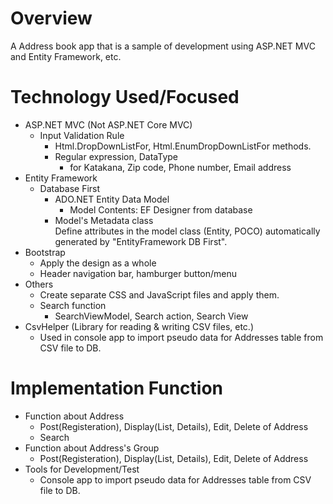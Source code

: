 # Overview
A Address book app that is a sample of development using ASP.NET MVC and Entity Framework, etc.

# Technology Used/Focused
- ASP.NET MVC (Not ASP.NET Core MVC)
  - Input Validation Rule
    - Html.DropDownListFor, Html.EnumDropDownListFor methods.
    - Regular expression, DataType
      - for Katakana, Zip code, Phone number, Email address
- Entity Framework
  - Database First
    - ADO.NET Entity Data Model
      - Model Contents: EF Designer from database
    - Model's Metadata class  
      Define attributes in the model class (Entity, POCO) automatically generated by "EntityFramework DB First".
- Bootstrap
  - Apply the design as a whole
  - Header navigation bar, hamburger button/menu
- Others
  - Create separate CSS and JavaScript files and apply them.
  - Search function
    - SearchViewModel, Search action, Search View
- CsvHelper (Library for reading & writing CSV files, etc.)
  - Used in console app to import pseudo data for Addresses table from CSV file to DB.

# Implementation Function
- Function about Address
  - Post(Registeration), Display(List, Details), Edit, Delete of Address
  - Search
- Function about Address's Group
  - Post(Registeration), Display(List, Details), Edit, Delete of Address
- Tools for Development/Test
  - Console app to import pseudo data for Addresses table from CSV file to DB.
